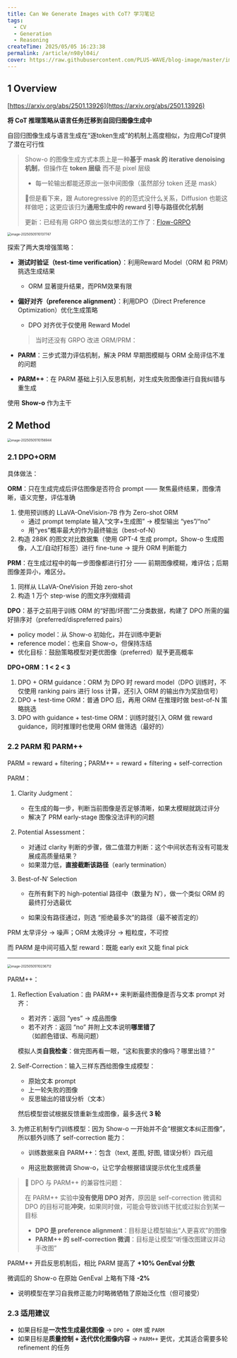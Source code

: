 ```yaml
---
title: Can We Generate Images with CoT? 学习笔记
tags: 
  - CV
  - Generation
  - Reasoning
createTime: 2025/05/05 16:23:38
permalink: /article/n98yl04i/
cover: https://raw.githubusercontent.com/PLUS-WAVE/blog-image/master/img/blog/2025-05-05/image-20250505110137747.png
---
```

## 1 Overview

[https://arxiv.org/abs/2501.13926](https://arxiv.org/abs/2501.13926)

**将 CoT 推理策略从语言任务迁移到自回归图像生成中**

自回归图像生成与语言生成在“逐token生成”的机制上高度相似，为应用CoT提供了潜在可行性

> Show-o 的图像生成方式本质上是一种**基于 mask 的 iterative  <!-- more -->denoising 机制**，但操作在 **token 层级** 而不是 pixel 层级
>
> - 每一轮输出都能还原出一张中间图像（虽然部分 token 还是 mask）
>
> 👀但是看下来，跟 Autoregressive 的的范式没什么关系，Diffusion 也能这样做吧；这更应该归为**通用生成中的 reward 引导与路径优化机制**
> 
> 更新：已经有用 GRPO 做出类似想法的工作了：[Flow-GRPO](https://www.arxiv.org/abs/2505.05470)

<img src="https://raw.githubusercontent.com/PLUS-WAVE/blog-image/master/img/blog/2025-05-05/image-20250505110137747.png" alt="image-20250505110137747" style="zoom: 50%;" />

探索了两大类增强策略：

- **测试时验证（test-time verification）**：利用Reward Model（ORM 和 PRM）挑选生成结果
  - ORM 显著提升结果，而PRM效果有限
- **偏好对齐（preference alignment）**：利用DPO（Direct Preference Optimization）优化生成策略
  - DPO 对齐优于仅使用 Reward Model
  > 当时还没有 GRPO
改进 ORM/PRM：

- **PARM**：三步式潜力评估机制，解决 PRM 早期图模糊与 ORM 全局评估不准的问题
- **PARM++**：在 PARM 基础上引入反思机制，对生成失败图像进行自我纠错与重生成

使用 **Show-o** 作为主干



## 2 Method

<img src="https://raw.githubusercontent.com/PLUS-WAVE/blog-image/master/img/blog/2025-05-05/image-20250505110156944.png" alt="image-20250505110156944" style="zoom:50%;" />

### 2.1 DPO+ORM

具体做法：

**ORM**：只在生成完成后评估图像是否符合 prompt —— 聚焦最终结果，图像清晰，语义完整，评估准确

1. 使用预训练的 LLaVA-OneVision-7B 作为 Zero-shot ORM
   - 通过 prompt template 输入“文字+生成图” → 模型输出 “yes”/“no”
   - 用“yes”概率最大的作为最终输出（best-of-N）
2. 构造 288K 的图文对比数据集（使用 GPT-4 生成 prompt，Show-o 生成图像，人工/自动打标签）进行 fine-tune → 提升 ORM 判断能力

**PRM**：在生成过程中的每一步图像都进行打分 —— 前期图像模糊，难评估；后期图像差异小，难区分。

1. 同样从 LLaVA-OneVision 开始 zero-shot
2. 构造 1 万个 step-wise 的图文序列做精调

**DPO**：基于之前用于训练 ORM 的“好图/坏图”二分类数据，构建了 DPO 所需的偏好排序对（preferred/dispreferred pairs）

- policy model：从 Show-o 初始化，并在训练中更新
- reference model：也来自 Show-o，但保持冻结
- 优化目标：鼓励策略模型对更优图像（preferred）赋予更高概率

**DPO+ORM：1 < 2 < 3**

1. DPO + ORM guidance：ORM 为 DPO 时 reward model（DPO 训练时，不仅使用 ranking pairs 进行 loss 计算，还引入 ORM 的输出作为奖励信号）
2. DPO + test-time ORM：普通 DPO 后，再用 ORM 在推理时做 best-of-N 策略挑选
3. DPO with guidance + test-time ORM：训练时就引入 ORM 做 reward guidance，同时推理时也使用 ORM 做筛选（最好的）

### 2.2 PARM 和 PARM++

PARM = reward + filtering；PARM++ = reward + filtering + self-correction

PARM：

1. Clarity Judgment：

   - 在生成的每一步，判断当前图像是否足够清晰，如果太模糊就跳过评分
   - 解决了 PRM early-stage 图像没法评判的问题

2. Potential Assessment：

   - 对通过 clarity 判断的步骤，做二值潜力判断：这个中间状态有没有可能发展成高质量结果？
   - 如果潜力低，**直接截断该路径**（early termination）

3. Best-of-N′ Selection

   - 在所有剩下的 high-potential 路径中（数量为 N′），做一个类似 ORM 的最终打分选最优

   - 如果没有路径通过，则选 “拒绝最多次”的路径（最不被否定的）

PRM 太早评分 → 噪声；ORM 太晚评分 → 粗粒度，不可控

而 PARM 是中间可插入型 reward：既能 early exit 又能 final pick

---

<img src="https://raw.githubusercontent.com/PLUS-WAVE/blog-image/master/img/blog/2025-05-05/image-20250505110236712.png" alt="image-20250505110236712" style="zoom: 50%;" />

PARM++：

1. Reflection Evaluation：由 PARM++ 来判断最终图像是否与文本 prompt 对齐：

   - 若对齐：返回 “yes” → 成品图像
   - 若不对齐：返回 “no” 并附上文本说明**哪里错了**（如颜色错误、布局问题）

   模拟人类**自我检查**：做完图再看一眼，“这和我要求的像吗？哪里出错？”

2. Self-Correction：输入三样东西给图像生成模型：

   - 原始文本 prompt
   - 上一轮失败的图像
   - 反思输出的错误分析（文本）

   然后模型尝试根据反馈重新生成图像，最多迭代 **3 轮**

3. 为修正机制专门训练模型：因为 Show-o 一开始并不会“根据文本纠正图像”，所以额外训练了 self-correction 能力：

   - 训练数据来自 PARM++：包含（text, 差图, 好图, 错误分析）四元组

   - 用这批数据微调 Show-o，让它学会根据错误提示优化生成质量

> 📌 DPO 与 PARM++ 的兼容性问题：
>
> 在 PARM++ 实验中**没有使用 DPO 对齐**，原因是 self-correction 微调和 DPO 的目标可能**冲突**，如果同时做，可能会导致训练干扰或过拟合到某一目标
>
> - **DPO 是 preference alignment**：目标是让模型输出“人更喜欢”的图像
> - **PARM++ 的 self-correction 微调**：目标是让模型“听懂改图建议并动手改图”

PARM++ 开启反思机制后，相比 PARM 提高了 **+10% GenEval 分数**

微调后的 Show-o 在原始 GenEval 上略有下降 **-2%**

- 说明模型在学习自我修正能力时略微牺牲了原始泛化性（但可接受）

### 2.3 适用建议

- 如果目标是**一次性生成最优图像** → `DPO + ORM` 或 `PARM`
- 如果目标是**质量控制 + 迭代优化图像内容** → `PARM++` 更优，尤其适合需要多轮 refinement 的任务
